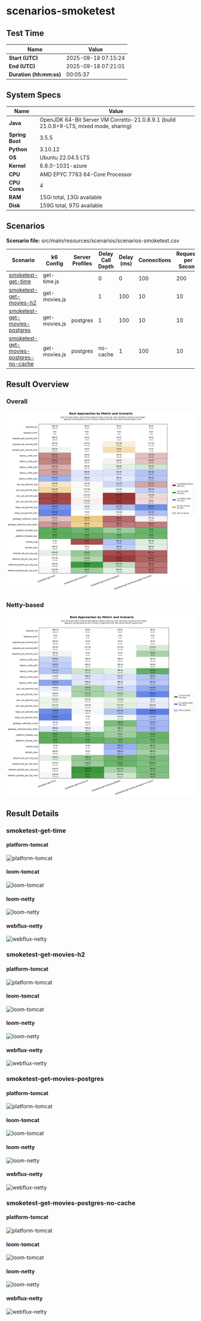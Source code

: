 # scenarios-smoketest

## Test Time

| **Name**                | **Value** |
|-------------------------|-----------|
| **Start (UTC)** | 2025-09-18 07:15:24 |
| **End (UTC)** | 2025-09-18 07:21:01 |
| **Duration (hh:mm:ss)** | 00:05:37 |

## System Specs

| **Name**                | **Value** |
|-------------------------|-----------|
| **Java** | OpenJDK 64-Bit Server VM Corretto-21.0.8.9.1 (build 21.0.8+9-LTS, mixed mode, sharing) |
| **Spring Boot** | 3.5.5 |
| **Python** | 3.10.12 |
| **OS** | Ubuntu 22.04.5 LTS |
| **Kernel** | 6.8.0-1031-azure |
| **CPU** | AMD EPYC 7763 64-Core Processor |
| **CPU Cores** | 4 |
| **RAM** | 15Gi total, 13Gi available |
| **Disk** | 159G total, 97G available |

## Scenarios

**Scenario file:** src/main/resources/scenarios/scenarios-smoketest.csv

| Scenario | k6 Config | Server Profiles | Delay Call Depth | Delay (ms) | Connections | Requests per Second | Warmup Duration (s) | Test Duration (s) |
|----------|-----------|-----------------|------------------|------------|-------------|---------------------|---------------------|------------------|
| [smoketest-get-time](#smoketest-get-time) | get-time.js |  | 0 | 0 | 100 | 200 | 2 | 6 |
| [smoketest-get-movies-h2](#smoketest-get-movies-h2) | get-movies.js |  | 1 | 100 | 10 | 10 | 0 | 6 |
| [smoketest-get-movies-postgres](#smoketest-get-movies-postgres) | get-movies.js | postgres | 1 | 100 | 10 | 10 | 0 | 6 |
| [smoketest-get-movies-postgres-no-cache](#smoketest-get-movies-postgres-no-cache) | get-movies.js | postgres|no-cache | 1 | 100 | 10 | 10 | 0 | 6 |

## Result Overview

### Overall

![Overall Results](./results.png)
### Netty-based

![Netty Results](./results-netty.png)

## Result Details


### smoketest-get-time

#### platform-tomcat

![platform-tomcat](./smoketest-get-time/platform-tomcat.png)

#### loom-tomcat

![loom-tomcat](./smoketest-get-time/loom-tomcat.png)

#### loom-netty

![loom-netty](./smoketest-get-time/loom-netty.png)

#### webflux-netty

![webflux-netty](./smoketest-get-time/webflux-netty.png)


### smoketest-get-movies-h2

#### platform-tomcat

![platform-tomcat](./smoketest-get-movies-h2/platform-tomcat.png)

#### loom-tomcat

![loom-tomcat](./smoketest-get-movies-h2/loom-tomcat.png)

#### loom-netty

![loom-netty](./smoketest-get-movies-h2/loom-netty.png)

#### webflux-netty

![webflux-netty](./smoketest-get-movies-h2/webflux-netty.png)


### smoketest-get-movies-postgres

#### platform-tomcat

![platform-tomcat](./smoketest-get-movies-postgres/platform-tomcat.png)

#### loom-tomcat

![loom-tomcat](./smoketest-get-movies-postgres/loom-tomcat.png)

#### loom-netty

![loom-netty](./smoketest-get-movies-postgres/loom-netty.png)

#### webflux-netty

![webflux-netty](./smoketest-get-movies-postgres/webflux-netty.png)


### smoketest-get-movies-postgres-no-cache

#### platform-tomcat

![platform-tomcat](./smoketest-get-movies-postgres-no-cache/platform-tomcat.png)

#### loom-tomcat

![loom-tomcat](./smoketest-get-movies-postgres-no-cache/loom-tomcat.png)

#### loom-netty

![loom-netty](./smoketest-get-movies-postgres-no-cache/loom-netty.png)

#### webflux-netty

![webflux-netty](./smoketest-get-movies-postgres-no-cache/webflux-netty.png)


